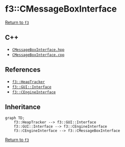 # f3::CMessageBoxInterface

[Return to `f3`](/docs/f3.md)

## C++

- [`CMessageBoxInterface.hpp`](/c++/include/CMessageBoxInterface.hpp)
- [`CMessageBoxInterface.cpp`](/c++/source/CMessageBoxInterface.cpp)

## References

- [`f3::HeapTracker`](/docs/f3/HeapTracker.md)
- [`f3::GUI::Interface`](/docs/f3/GUI/Interface.md)
- [`f3::CEngineInterface`](/docs/f3/CEngineInterface.md)

## Inheritance

```mermaid
graph TD;
    f3::HeapTracker --> f3::GUI::Interface
    f3::GUI::Interface --> f3::CEngineInterface
    f3::CEngineInterface --> f3::CMessageBoxInterface
```

[Return to `f3`](/docs/f3.md)